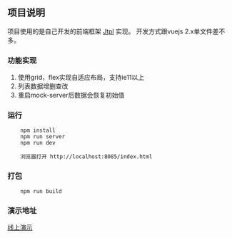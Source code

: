## 项目说明

项目使用的是自己开发的前端框架 [Jtpl](https://github.com/jrs320/Jtpl) 实现。
开发方式跟vuejs 2.x单文件差不多。

### 功能实现

1. 使用grid，flex实现自适应布局，支持ie11以上
2. 列表数据增删查改
3. 重启mock-server后数据会恢复初始值

### 运行

```
    npm install
    npm run server
    npm run dev
    
    浏览器打开 http://localhost:8085/index.html
```

### 打包

```
    npm run build
```

### 演示地址

[线上演示](http://121.42.148.207/jtpl-example/index.html)
